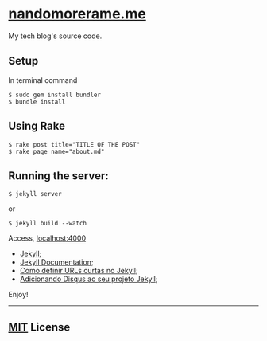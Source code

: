 # [nandomorerame.me](http://nandomorerame.me/)

My tech blog's source code.

## Setup

In terminal command

```
$ sudo gem install bundler
$ bundle install
```

## Using Rake

```
$ rake post title="TITLE OF THE POST"
$ rake page name="about.md"
```

## Running the server:

```
$ jekyll server
```

or

```
$ jekyll build --watch
```

Access, [localhost:4000](http://localhost:4000/)

* [Jekyll](http://jekyllrb.com/);
* [Jekyll Documentation](http://jekyllrb.com/docs/home/);
* [Como definir URLs curtas no Jekyll](http://nandomoreira.me/urls-curtas-no-jekyll/);
* [Adicionando Disqus ao seu projeto Jekyll](http://nandomoreira.me/adicionando-disqus-ao-seu-projeto-jekyll/);


Enjoy!

---

## [MIT](http://opensource.org/licenses/MIT) License
